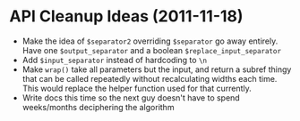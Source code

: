 API Cleanup Ideas (2011-11-18)
==============================

* Make the idea of `$separator2` overriding `$separator` go away entirely. Have one
  `$output_separator` and a boolean `$replace_input_separator`
* Add `$input_separator` instead of hardcoding to `\n`
* Make `wrap()` take all parameters but the input, and return a subref thingy that can be called
  repeatedly without recalculating widths each time. This would replace the helper function used for
  that currently.
* Write docs this time so the next guy doesn't have to spend weeks/months deciphering the algorithm
